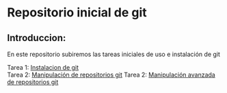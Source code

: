 # Repositorio inicial de git 

## Introduccion: 
En este repositorio subiremos las tareas iniciales de uso e instalación de git

Tarea 1: [Instalacion de git](instalacion.MD)  
Tarea 2: [Manipulación de repositorios git](manipulacion.MD)
Tarea 2: [Manipulación avanzada de repositorios git](manipulacionAvanzada.MD)
